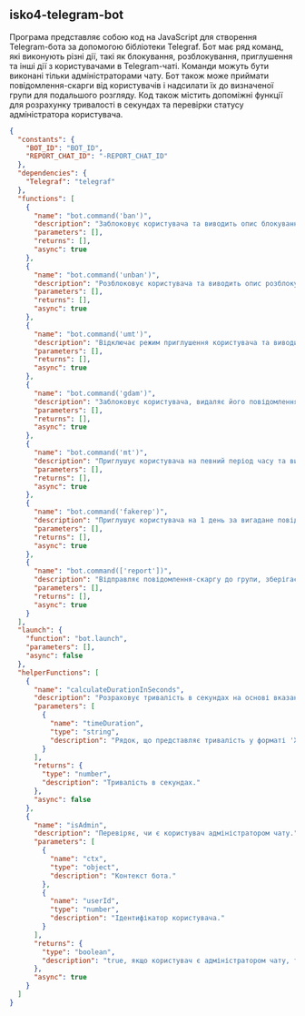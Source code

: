 ## isko4-telegram-bot
Програма представляє собою код на JavaScript для створення Telegram-бота за допомогою бібліотеки Telegraf. Бот має ряд команд, які виконують різні дії, такі як блокування, розблокування, приглушення та інші дії з користувачами в Telegram-чаті. Команди можуть бути виконані тільки адміністраторами чату. Бот також може приймати повідомлення-скарги від користувачів і надсилати їх до визначеної групи для подальшого розгляду. Код також містить допоміжні функції для розрахунку тривалості в секундах та перевірки статусу адміністратора користувача.
```json
{
  "constants": {
    "BOT_ID": "BOT_ID",
    "REPORT_CHAT_ID": "-REPORT_CHAT_ID"
  },
  "dependencies": {
    "Telegraf": "telegraf"
  },
  "functions": [
    {
      "name": "bot.command('ban')",
      "description": "Заблоковує користувача та виводить опис блокування.",
      "parameters": [],
      "returns": [],
      "async": true
    },
    {
      "name": "bot.command('unban')",
      "description": "Розблоковує користувача та виводить опис розблокування.",
      "parameters": [],
      "returns": [],
      "async": true
    },
    {
      "name": "bot.command('umt')",
      "description": "Відключає режим приглушення користувача та виводить повідомлення про це.",
      "parameters": [],
      "returns": [],
      "async": true
    },
    {
      "name": "bot.command('gdam')",
      "description": "Заблоковує користувача, видаляє його повідомлення та виводить опис блокування.",
      "parameters": [],
      "returns": [],
      "async": true
    },
    {
      "name": "bot.command('mt')",
      "description": "Приглушує користувача на певний період часу та виводить повідомлення про це.",
      "parameters": [],
      "returns": [],
      "async": true
    },
    {
      "name": "bot.command('fakerep')",
      "description": "Приглушує користувача на 1 день за вигадане повідомлення-скаргу та виводить повідомлення про це.",
      "parameters": [],
      "returns": [],
      "async": true
    },
    {
      "name": "bot.command(['report'])",
      "description": "Відправляє повідомлення-скаргу до групи, зберігає його для подальшого розгляду.",
      "parameters": [],
      "returns": [],
      "async": true
    }
  ],
  "launch": {
    "function": "bot.launch",
    "parameters": [],
    "async": false
  },
  "helperFunctions": [
    {
      "name": "calculateDurationInSeconds",
      "description": "Розраховує тривалість в секундах на основі вказаного формату часу.",
      "parameters": [
        {
          "name": "timeDuration",
          "type": "string",
          "description": "Рядок, що представляє тривалість у форматі 'Xm', 'Xh' або 'Xd', де X - число."
        }
      ],
      "returns": {
        "type": "number",
        "description": "Тривалість в секундах."
      },
      "async": false
    },
    {
      "name": "isAdmin",
      "description": "Перевіряє, чи є користувач адміністратором чату.",
      "parameters": [
        {
          "name": "ctx",
          "type": "object",
          "description": "Контекст бота."
        },
        {
          "name": "userId",
          "type": "number",
          "description": "Ідентифікатор користувача."
        }
      ],
      "returns": {
        "type": "boolean",
        "description": "true, якщо користувач є адміністратором чату, false - в іншому випадку."
      },
      "async": true
    }
  ]
}
```
